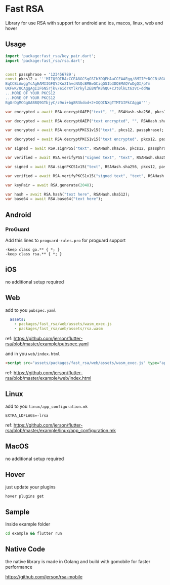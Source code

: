 # Fast RSA

Library for use RSA with support for android and ios, macos, linux, web and hover

## Usage

```dart
import 'package:fast_rsa/key_pair.dart';
import 'package:fast_rsa/rsa.dart';


const passphrase = '123456789';
const pkcs12 = '''MIIQSQIBAzCCEA8GCSqGSIb3DQEHAaCCEAAEgg/8MIIP+DCCBi8GCSqGSIb3DQEH
BqCCBiAwggYcAgEAMIIGFQYJKoZIhvcNAQcBMBwGCiqGSIb3DQEMAQYwDgQI/pTm
UKFwK/UCAggAgIIF6N5rjkv/eidrXYlkrkyl2EBNfK8hQU+cJt0lkLt6zVC+ddNW
...MORE OF YOUR PKCS12
...MORE OF YOUR PKCS12
BgUrDgMCGgUABBQ9GTbjyC/z9oi+bg8R3kdod+2+XQQINXgTTMTGIPkCAggA''';

var encrypted = await RSA.encryptOAEP("text", "", RSAHash.sha256, pkcs12, passphrase);

var decrypted = await RSA.decryptOAEP("text encrypted", "", RSAHash.sha256, pkcs12, passphrase );

var encrypted = await RSA.encryptPKCS1v15("text", pkcs12, passphrase);

var decrypted = await RSA.decryptPKCS1v15("text encrypted", pkcs12, passphrase);

var signed = await RSA.signPSS("text", RSAHash.sha256, pkcs12, passphrase);

var verified = await RSA.verifyPSS("signed text", "text", RSAHash.sha256, pkcs12, passphrase);

var signed = await RSA.signPKCS1v15("text", RSAHash.sha256, pkcs12, passphrase);

var verified = await RSA.verifyPKCS1v15("signed text", "text", RSAHash.sha256, pkcs12, passphrase);

var keyPair = await RSA.generate(2048);

var hash = await RSA.hash("text here", RSAHash.sha512);
var base64 = await RSA.base64("text here");

```

## Android
### ProGuard

Add this lines to `proguard-rules.pro` for proguard support

```proguard
-keep class go.** { *; }
-keep class rsa.** { *; }
```
## iOS

no additional setup required

## Web

add to you `pubspec.yaml`

```yaml
  assets:
    - packages/fast_rsa/web/assets/wasm_exec.js
    - packages/fast_rsa/web/assets/rsa.wasm
```
ref: https://github.com/jerson/flutter-rsa/blob/master/example/pubspec.yaml


and in you `web/index.html`
```html
<script src="assets/packages/fast_rsa/web/assets/wasm_exec.js" type="application/javascript"></script>
```
ref: https://github.com/jerson/flutter-rsa/blob/master/example/web/index.html

## Linux

add to you `linux/app_configuration.mk`

```make
EXTRA_LDFLAGS=-lrsa
```
ref: https://github.com/jerson/flutter-rsa/blob/master/example/linux/app_configuration.mk

## MacOS

no additional setup required

## Hover

just update your plugins

```bash
hover plugins get
```

## Sample

Inside example folder

```bash
cd example && flutter run
```

## Native Code

the native library is made in Golang and build with gomobile for faster performance

https://github.com/jerson/rsa-mobile
